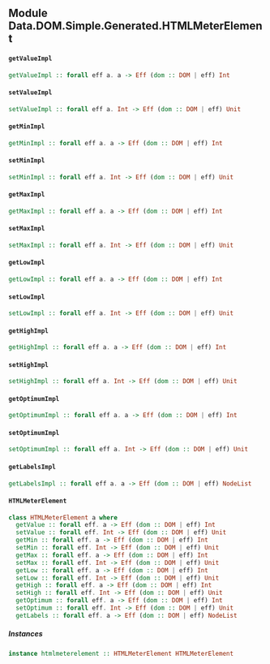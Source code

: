 ## Module Data.DOM.Simple.Generated.HTMLMeterElement

#### `getValueImpl`

``` purescript
getValueImpl :: forall eff a. a -> Eff (dom :: DOM | eff) Int
```

#### `setValueImpl`

``` purescript
setValueImpl :: forall eff a. Int -> Eff (dom :: DOM | eff) Unit
```

#### `getMinImpl`

``` purescript
getMinImpl :: forall eff a. a -> Eff (dom :: DOM | eff) Int
```

#### `setMinImpl`

``` purescript
setMinImpl :: forall eff a. Int -> Eff (dom :: DOM | eff) Unit
```

#### `getMaxImpl`

``` purescript
getMaxImpl :: forall eff a. a -> Eff (dom :: DOM | eff) Int
```

#### `setMaxImpl`

``` purescript
setMaxImpl :: forall eff a. Int -> Eff (dom :: DOM | eff) Unit
```

#### `getLowImpl`

``` purescript
getLowImpl :: forall eff a. a -> Eff (dom :: DOM | eff) Int
```

#### `setLowImpl`

``` purescript
setLowImpl :: forall eff a. Int -> Eff (dom :: DOM | eff) Unit
```

#### `getHighImpl`

``` purescript
getHighImpl :: forall eff a. a -> Eff (dom :: DOM | eff) Int
```

#### `setHighImpl`

``` purescript
setHighImpl :: forall eff a. Int -> Eff (dom :: DOM | eff) Unit
```

#### `getOptimumImpl`

``` purescript
getOptimumImpl :: forall eff a. a -> Eff (dom :: DOM | eff) Int
```

#### `setOptimumImpl`

``` purescript
setOptimumImpl :: forall eff a. Int -> Eff (dom :: DOM | eff) Unit
```

#### `getLabelsImpl`

``` purescript
getLabelsImpl :: forall eff a. a -> Eff (dom :: DOM | eff) NodeList
```

#### `HTMLMeterElement`

``` purescript
class HTMLMeterElement a where
  getValue :: forall eff. a -> Eff (dom :: DOM | eff) Int
  setValue :: forall eff. Int -> Eff (dom :: DOM | eff) Unit
  getMin :: forall eff. a -> Eff (dom :: DOM | eff) Int
  setMin :: forall eff. Int -> Eff (dom :: DOM | eff) Unit
  getMax :: forall eff. a -> Eff (dom :: DOM | eff) Int
  setMax :: forall eff. Int -> Eff (dom :: DOM | eff) Unit
  getLow :: forall eff. a -> Eff (dom :: DOM | eff) Int
  setLow :: forall eff. Int -> Eff (dom :: DOM | eff) Unit
  getHigh :: forall eff. a -> Eff (dom :: DOM | eff) Int
  setHigh :: forall eff. Int -> Eff (dom :: DOM | eff) Unit
  getOptimum :: forall eff. a -> Eff (dom :: DOM | eff) Int
  setOptimum :: forall eff. Int -> Eff (dom :: DOM | eff) Unit
  getLabels :: forall eff. a -> Eff (dom :: DOM | eff) NodeList
```

##### Instances
``` purescript
instance htmlmeterelement :: HTMLMeterElement HTMLMeterElement
```


